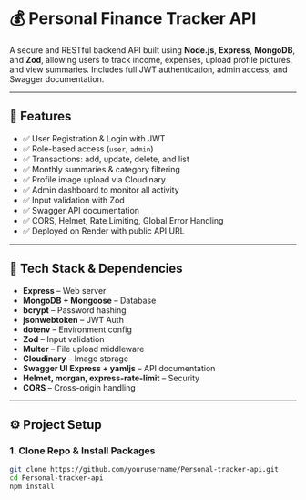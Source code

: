 # 💰 Personal Finance Tracker API

A secure and RESTful backend API built using **Node.js**, **Express**, **MongoDB**, and **Zod**, allowing users to track income, expenses, upload profile pictures, and view summaries. Includes full JWT authentication, admin access, and Swagger documentation.

---

## 🔧 Features

- ✅ User Registration & Login with JWT
- ✅ Role-based access (`user`, `admin`)
- ✅ Transactions: add, update, delete, and list
- ✅ Monthly summaries & category filtering
- ✅ Profile image upload via Cloudinary
- ✅ Admin dashboard to monitor all activity
- ✅ Input validation with Zod
- ✅ Swagger API documentation
- ✅ CORS, Helmet, Rate Limiting, Global Error Handling
- ✅ Deployed on Render with public API URL

---

## 🧩 Tech Stack & Dependencies

- **Express** – Web server
- **MongoDB + Mongoose** – Database
- **bcrypt** – Password hashing
- **jsonwebtoken** – JWT Auth
- **dotenv** – Environment config
- **Zod** – Input validation
- **Multer** – File upload middleware
- **Cloudinary** – Image storage
- **Swagger UI Express + yamljs** – API documentation
- **Helmet, morgan, express-rate-limit** – Security
- **CORS** – Cross-origin handling

---

## ⚙️ Project Setup

### 1. Clone Repo & Install Packages

```bash
git clone https://github.com/yourusername/Personal-tracker-api.git
cd Personal-tracker-api
npm install
